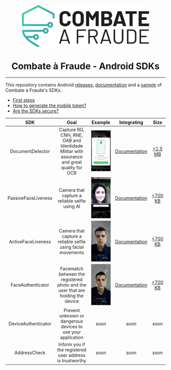 <div align="center">
  
  [<img width="400px" src="/resources/combateafraude_logo.png?raw=true">](https://combateafraude.com)

  # Combate à Fraude - Android SDKs
</div>

<hr>

This repository contains Android [releases](https://github.com/combateafraude/Android/wiki/Downloading-and-importing), [documentation](https://github.com/combateafraude/Android/wiki) and a [sample](https://github.com/combateafraude/Android/tree/master/example) of Combate à Fraude's SDKs.

- [First steps](https://github.com/combateafraude/Android/wiki/Downloading-and-importing)
- [How to generate the mobile token?](https://github.com/combateafraude/Android/wiki/Mobile-Token)
- [Are the SDKs secure?](https://github.com/combateafraude/Android/wiki/SDK-Security)

| SDK | Goal | Example | Integrating | Size |
| :--: | :--: | :--: | :--: | :--: |
| DocumentDetector        | Capture RG, CNH, RNE, OAB and Identidade Militar with assurance and great quality for OCR | <img src="/resources/DocumentDetector.gif"> | [Documentation](https://github.com/combateafraude/Android/wiki/DocumentDetector) | [<1.5 MB](https://github.com/combateafraude/Android/wiki/SDK-sizes) |
| PassiveFaceLiveness     | Camera that capture a reliable selfie using AI | <img src="/resources/PassiveFaceLiveness.gif"> | [Documentation](https://github.com/combateafraude/Android/wiki/PassiveFaceLiveness) | [<700 KB](https://github.com/combateafraude/Android/wiki/SDK-sizes) |
| ActiveFaceLiveness      | Camera that capture a reliable selfie using facial movements | <img src="/resources/ActiveFaceLiveness.gif"> | [Documentation](https://github.com/combateafraude/Android/wiki/ActiveFaceLiveness) | [<700 KB](https://github.com/combateafraude/Android/wiki/SDK-sizes) |
| FaceAuthenticator       | Facematch between the registered photo and the user that are holding the device | <img src="/resources/FaceAuthenticator.gif"> | [Documentation](https://github.com/combateafraude/Android/wiki/FaceAuthenticator) | [<700 KB](https://github.com/combateafraude/Android/wiki/SDK-sizes) |
| DeviceAuthenticator     | Prevent unknown or dangerous devices to use your application | soon | soon | soon |
| AddressCheck            | Inform you if the registered user address is trustworthy | soon | soon | soon |
